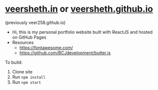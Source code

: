 # [veersheth.in](https://veersheth.in) or [veersheth.github.io](https://veersheth.github.io/)
(previously veer258.github.io)
- Hi, this is my personal portfolio website built with ReactJS and hosted on GitHub Pages
- Resources
	- https://fontawesome.com/
	- https://github.com/BCJdevelopment/butter.js

To build:
1. Clone site
2. Run `npm install`
3. Run `npm start`
